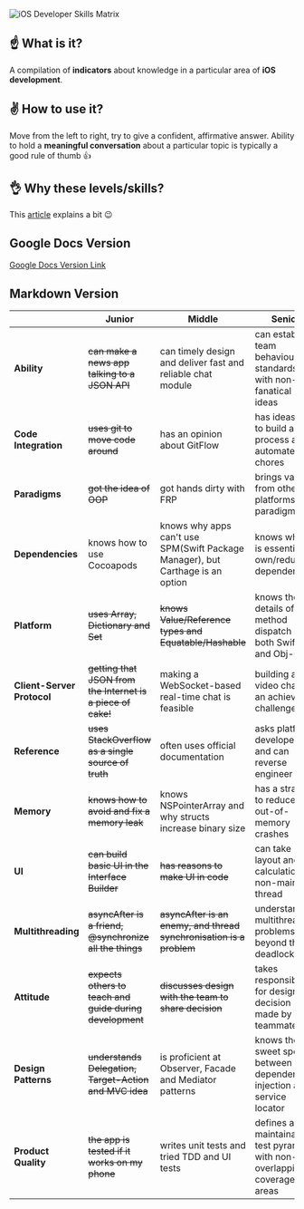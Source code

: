 ![iOS Developer Skills Matrix](matrix.png)

## ☝️ What is it?
A compilation of **indicators** about knowledge in a particular area of **iOS development**.

## ✌️ How to use it?
Move from the left to right, try to give a confident, affirmative answer. Ability to hold a **meaningful conversation** about a particular topic is typically a good rule of thumb 👍

## 👌 Why these levels/skills?
This [article](https://medium.com/ios-os-x-development/ios-developer-skills-matrix-fee807255235) explains a bit 😉

## Google Docs Version
[Google Docs Version Link](https://docs.google.com/document/d/188eTEiNRnk2qelYbOsHuDxnvdtLVCa4hm4v0Nxop3Nk/edit?usp=sharing)


## Markdown Version
|                         | Junior                                                  | Middle                                                          | Senior                                                                      |
|-------------------------|---------------------------------------------------------|-----------------------------------------------------------------|-----------------------------------------------------------------------------|
| **Ability**                 | ~~can make a news app talking to a JSON API~~               | can timely design and deliver fast and reliable chat module     | can establish team behaviour standards with non-fanatical ideas             |
| **Code  Integration**       | ~~uses git to move code around~~                            | has an opinion about GitFlow                                    | has ideas how to build a CI process and automate chores                     |
| **Paradigms**               | ~~got the idea of OOP~~                                     | got hands dirty with FRP                                        | brings value from other platforms and paradigms                             |
| **Dependencies**            | knows how to use Cocoapods                              | knows why apps can't use SPM(Swift Package Manager), but Carthage is an option         | knows why it is essential to own/reduce dependencies                        |
| **Platform**                | ~~uses Array, Dictionary and Set~~                          | ~~knows Value/Reference types and Equatable/Hashable~~              | knows the details of method dispatch of both Swift and Obj-C                |
| **Client-Server  Protocol** | ~~getting that JSON from the Internet is a piece of cake!~~ | making a WebSocket-based real-time chat is feasible             | building a video chat is an achievable challenge                            |
| **Reference**               | ~~uses StackOverflow as a single source of truth~~          | often uses official documentation                               | asks platform developers and can reverse engineer                           |
| **Memory**                  | ~~knows how to avoid and fix a memory leak~~                | knows NSPointerArray and why structs increase binary size       | has a strategy to reduce out-of-memory crashes                              |
| **UI**                      | ~~can build basic UI in the Interface Builder~~             | ~~has reasons to make UI in code~~                                  | can take layout and diff calculation to non-main thread                     |
| **Multithreading**          | ~~asyncAfter is a friend, @synchronize all the things~~     | ~~asyncAfter is an enemy, and thread synchronisation is a problem~~ | understands multithreading problems beyond the deadlock                     |
| **Attitude**                | ~~expects others to teach and guide during development~~    | ~~discusses design with the team to share decision~~                | takes responsibility for design decision made by teammates                  |
| **Design Patterns**         | ~~understands Delegation, Target-Action and MVC idea~~      | is proficient at Observer, Facade and Mediator patterns         | knows the sweet spot between dependency injection and service locator       |
| **Product Quality**         | ~~the app is tested if it works on my phone~~               | writes unit tests and tried TDD and UI tests                    | defines a maintainable test pyramid with non-overlapping coverage areas | 

